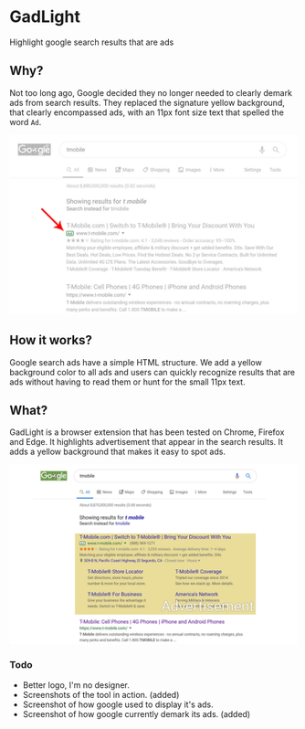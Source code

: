# GadLight

Highlight google search results that are ads

## Why?

Not too long ago, Google decided they no longer needed to clearly demark ads from search results. They replaced the signature yellow background, that clearly encompassed ads, with an 11px font size text that spelled the word `Ad`.

![Google Ad Search Result](https://raw.githubusercontent.com/ibudiallo/gadlight/master/resources/screenshot-2.jpg)

## How it works?

Google search ads have a simple HTML structure. We add a yellow background color to all ads and users can quickly recognize results that are ads without having to read them or hunt for the small 11px text.

## What?

GadLight is a browser extension that has been tested on Chrome, Firefox and Edge. It highlights advertisement that appear in the search results. It adds a yellow background that makes it easy to spot ads.


![GadLight](https://raw.githubusercontent.com/ibudiallo/gadlight/master/resources/screenshot-1.jpg)


### Todo

- Better logo, I'm no designer.
- Screenshots of the tool in action. (added)
- Screenshot of how google used to display it's ads.
- Screenshot of how google currently demark its ads. (added)
